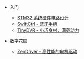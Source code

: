 <!-- navbar.md -->

* 入门

  * [STM32 系统硬件电路设计](post/电路设计/STM32系统硬件电路设计.md)
  * [SwiftCtrl - 蓝牙手柄](post/电路设计/SwiftCtrl-蓝牙手柄.md)
  * [TinyDVR - 小巧身材，满载动力](post/电路设计/TinyDVR-小巧身材，满载动力.md)
 

* 数字花园

  * [ZenDriver - 高性能的电机驱动](post/电路设计/ZenDriver-高性能的电机驱动.md)
